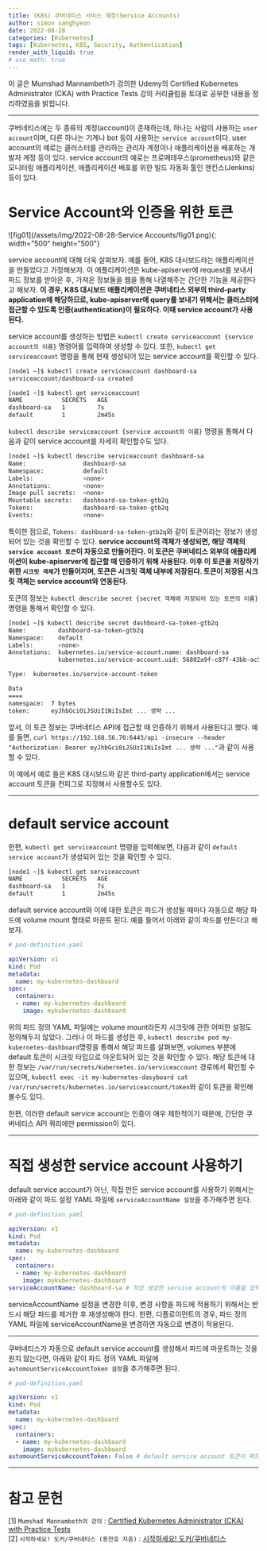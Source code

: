 ```yaml
---
title: (K8S) 쿠버네티스 서비스 계정(Service Accounts)
author: simon sanghyeon
date: 2022-08-28
categories: [Kubernetes]
tags: [Kubernetes, K8S, Security, Authentication]
render_with_liquid: true
# use_math: true
---
```

이 글은 Mumshad Mannambeth가 강의한 Udemy의 Certified Kubernetes Administrator (CKA) with Practice Tests 강의 커리큘럼을 토대로 공부한 내용을 정리하였음을 밝힙니다.

---

쿠버네티스에는 두 종류의 계정(account)이 존재하는데, 하나는 사람이 사용하는 `user account`이며, 다른 하나는 기계나 bot 등이 사용하는 `service account`이다. user account의 예로는 클러스터를 관리하는 관리자 계정이나 애플리케이션을 배포하는 개발자 계정 등이 있다. service account의 예로는 프로메테우스(prometheus)와 같은 모니터링 애플리케이션, 애플리케이션 배포를 위한 빌드 자동화 툴인 젠킨스(Jenkins) 등이 있다.

# Service Account와 인증을 위한 토큰

![fig01](/assets/img/2022-08-28-Service Accounts/fig01.png){: width="500" height="500"}

service account에 대해 더욱 살펴보자. 예를 들어, K8S 대시보드라는 애플리케이션을 만들었다고 가정해보자. 이 애플리케이션은 kube-apiserver에 request를 보내서 파드 정보를 받아온 후, 가져온 정보들을 웹을 통해 나열해주는 간단한 기능을 제공한다고 해보자. **이 경우, K8S 대시보드 애플리케이션은 쿠버네티스 외부의 third-party application에 해당하므로, kube-apiserver에 query를 보내기 위해서는 클러스터에 접근할 수 있도록 인증(authentication)이 필요하다. 이때 service account가 사용된다.**

service account를 생성하는 방법은 `kubectl create serviceaccount {service account의 이름}` 명령어를 입력하여 생성할 수 있다.
또한, `kubectl get serviceaccount` 명령을 통해 현재 생성되어 있는 service account를 확인할 수 있다.

```bash
[node1 ~]$ kubectl create serviceaccount dashboard-sa
serviceaccount/dashboard-sa created

[node1 ~]$ kubectl get serviceaccount
NAME           SECRETS   AGE
dashboard-sa   1         7s
default        1         2m45s
```

`kubectl describe serviceaccount {service account의 이름}` 명령을 통해서 다음과 같이 service account를 자세히 확인할수도 있다.
```bash
[node1 ~]$ kubectl describe serviceaccount dashboard-sa
Name:                dashboard-sa
Namespace:           default
Labels:              <none>
Annotations:         <none>
Image pull secrets:  <none>
Mountable secrets:   dashboard-sa-token-gtb2q
Tokens:              dashboard-sa-token-gtb2q
Events:              <none>
```

특이한 점으로, `Tokens: dashboard-sa-token-gtb2q`와 같이 토큰이라는 정보가 생성되어 있는 것을 확인할 수 있다.
**service account의 객체가 생성되면, 해당 객체의 `service account 토큰`이 자동으로 만들어진다. 이 토큰은 쿠버네티스 외부의 애플리케이션이 kube-apiserver에 접근할 때 인증하기 위해 사용된다. 이후 이 토큰을 저장하기 위한 `시크릿 객체`가 만들어지며, 토큰은 시크릿 객체 내부에 저장된다. 토큰이 저장된 시크릿 객체는 service account와 연동된다.**

토큰의 정보는 `kubectl describe secret {secret 객체에 저장되어 있는 토큰의 이름}` 명령을 통해서 확인할 수 있다.

```bash
[node1 ~]$ kubectl describe secret dashboard-sa-token-gtb2q
Name:         dashboard-sa-token-gtb2q
Namespace:    default
Labels:       <none>
Annotations:  kubernetes.io/service-account.name: dashboard-sa
              kubernetes.io/service-account.uid: 56802a9f-c87f-43bb-ac5f-6c7eb104e960

Type:  kubernetes.io/service-account-token

Data
====
namespace:  7 bytes
token:      eyJhbGciOiJSUzI1NiIsImt ... 생략 ...
```

앞서, 이 토큰 정보는 쿠버네티스 API에 접근할 때 인증하기 위해서 사용된다고 했다.
예를 들면, `curl https://192.168.56.70:6443/api -insecure --header "Authorization: Bearer eyJhbGci0iJSUzI1NiIsImt ... 생략 ..."`과 같이 사용할 수 있다.

이 예에서 예로 들은 K8S 대시보드와 같은 third-party application에서는 service account 토큰을 컨피그로 지정해서 사용할수도 있다.

---
# default service account

한편, `kubectl get serviceaccount` 명령을 입력해보면, 다음과 같이 `default service account`가 생성되어 있는 것을 확인할 수 있다.

```bash
[node1 ~]$ kubectl get serviceaccount
NAME           SECRETS   AGE
dashboard-sa   1         7s
default        1         2m45s
```

default service account와 이에 대한 토큰은 파드가 생성될 때마다 자동으로 해당 파드에 volume mount 형태로 마운트 된다. 예를 들어서 아래와 같이 파드를 만든다고 해보자.

```yaml
# pod-definition.yaml

apiVersion: v1
kind: Pod
metadata:
  name: my-kubernetes-dashboard
spec:
  containers:
  - name: my-kubernetes-dashboard
    image: mykubernetes-dashboard
```
위의 파드 정의 YAML 파일에는 volume mount라든지 시크릿에 관한 어떠한 설정도 정의해두지 않았다.
그러나 이 파드를 생성한 후, `kubectl describe pod my-kubernetes-dashboard`명령을 통해서 해당 파드를 살펴보면, volumes 부분에 default 토큰이 시크릿 타입으로 마운트되어 있는 것을 확인할 수 있다.
해당 토큰에 대한 정보는 `/var/run/secrets/kubernetes.io/serviceaccount` 경로에서 확인할 수 있으며, `kubectl exec -it my-kubernetes-dasyboard cat /var/run/secrets/kubernetes.io/serviceaccount/token`와 같이 토큰을 확인해 볼수도 있다.

한편, 이러한 default service account는 인증이 매우 제한적이기 때문에, 간단한 쿠버네티스 API 쿼리에만 permission이 있다.

---
# 직접 생성한 service account 사용하기
default service account가 아닌, 직접 만든 service account를 사용하기 위해서는 아래와 같이 파드 설정 YAML 파일에 `serviceAccountName 설정`을 추가해주면 된다.

```yaml
# pod-definition.yaml

apiVersion: v1
kind: Pod
metadata:
  name: my-kubernetes-dashboard
spec:
  containers:
  - name: my-kubernetes-dashboard
    image: mykubernetes-dashboard
serviceAccountName: dashboard-sa # 직접 생성한 service account의 이름을 입력한다.
```

serviceAccountName 설정을 변경한 이후, 변경 사항을 파드에 적용하기 위해서는 반드시 해당 파드를 제거한 후 재생성해야 한다.
한편, 디플로이먼트의 경우, 파드 정의 YAML 파일에 serviceAccountName을 변경하면 자동으로 변경이 적용된다.

---
쿠버네티스가 자동으로 default service account를 생성해서 파드에 마운트하는 것을 원치 않는다면, 아래와 같이 파드 정의 YAML 파일에 `automountServiceAccountToken 설정`을 추가해주면 된다.

```yaml
# pod-definition.yaml

apiVersion: v1
kind: Pod
metadata:
  name: my-kubernetes-dashboard
spec:
  containers:
  - name: my-kubernetes-dashboard
    image: mykubernetes-dashboard
automountServiceAccountToken: False # default service account 토큰이 파드에 자동으로 마운트되지 못하게 한다.
```
---
# 참고 문헌

[1] `Mumshad Mannambeth의 강의` : [Certified Kubernetes Administrator (CKA) with Practice Tests](https://www.udemy.com/course/certified-kubernetes-administrator-with-practice-tests/)<br>
[2] `시작하세요! 도커/쿠버네티스 (용찬호 지음)` : [시작하세요! 도커/쿠버네티스](http://www.yes24.com/Product/Goods/84927385)<br>
